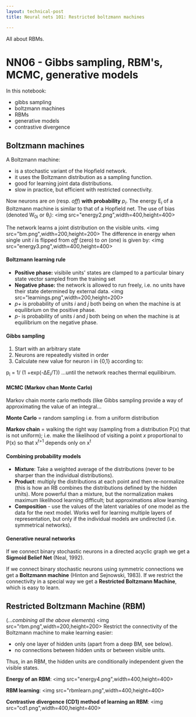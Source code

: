```yaml
---
layout: technical-post
title: Neural nets 101: Restricted boltzmann machines	

---
```


All about RBMs. 



# NN06 - Gibbs sampling, RBM's, MCMC, generative models

In this notebook: 
- gibbs sampling
- boltzmann machines
- RBMs
- generative models
- contrastive divergence



## Boltzmann machines
A Boltzmann machine: 
- is a stochastic variant of the Hopfield network. 
- it uses the Boltzmann distribution as a sampling function. 
- good for learning joint data distributions. 
- slow in practice, but efficient with restricted connectivity. 

Now neurons are *on* (resp. *off*) __with probability__ *p<sub>i</sub>*. The energy E<sub>i</sub> of a Boltzmann machine is similar to that of a Hopfield net. The use of bias (denoted W<sub>0i</sub> or θ<sub>i</sub>): 
<img src="energy2.png",width=400,height=400>

The network learns a joint distribution on the visible units. 
<img src="bm.png",width=200,height=200>
The difference in energy when single unit *i* is flipped from *off* (zero) to *on* (one) is given by: 
<img src="energy3.png",width=400,height=400>

#### Boltzmann learning rule
- **Positive phase:** visibile units' states are clamped to a particular binary state vector sampled from the training set 
- **Negative phase:** the network is allowed to run freely, i.e. no units have their state determined by external data. 
<img src="learnings.png",width=200,height=200>
- *p+* is probability of units *i* and *j* both being on when the machine is at equilibrium on the positive phase. 
- *p-* is probability of units *i* and *j* both being on when the machine is at equilibrium on the negative phase.

#### Gibbs sampling
1. Start with an arbitrary state
2. Neurons are repeatedly visited in order
3. Calculate new value for neuron i in {0,1} according to: 

p<sub>i</sub> = 1/ (1 +exp(-∆E<sub>i</sub>/T)) ...until the network reaches thermal equilibirum. 

#### MCMC (Markov chan Monte Carlo) 
Markov chain monte carlo methods (like Gibbs sampling provide a way of approximating the value of an integral...

**Monte Carlo** = random sampling i.e. from a uniform distribution

**Markov chain** = walking the right way (sampling from a distribution P(x) that is not uniform); i.e. make the likelihood of visiting a point *x* proportional to P(x) so that x<sup>t+1</sup> depends only on x<sup>t</sup> 

#### Combining probability models
- **Mixture**: Take a weighted average of the distributions (never to be sharper than the individual distributions). 
- **Product**: multiply the distributions at each point and then re-normalize (this is how an RB combines the distributions defined by the hidden units). More powerful than a mixture, but the normalization makes maximum likelihood learning difficult; but approximations allow learning. 
- **Composition** - use the values of the latent variables of one model as the data for the next model. Works well for learning multiple layers of representation, but only if the individual models are undirected (i.e. symmetrical networks). 

#### Generative neural networks
If we connect binary stochastic neurons in a directed acyclic graph we get a **Sigmoid Belief Net** (Neal, 1992). 

If we connect binary stochastic neurons using symmetric connections we get a **Boltzmann machine** (Hinton and Sejnowski, 1983). If we restrict the connectivity in a special way we get a **Restricted Boltzmann Machine**, which is easy to learn. 
    
## Restricted Boltzmann Machine (RBM) 
(*...combining all the above elements*) 
<img src="rbm.png",width=200,height=200>
Restrict the connectivity of the Boltzmann machine to make learning easier: 
- only one layer of hidden units (apart from a deep BM, see below). 
- no connections between hidden units or between visible units. 

Thus, in an RBM, the hidden units are conditionally independent given the visible states. 

**Energy of an RBM**: 
<img src="energy4.png",width=400,height=400>

**RBM learning**: 
<img src="rbmlearn.png",width=400,height=400>

**Contrastive divergence (CD1) method of learning an RBM**: 
<img src="cd1.png",width=400,height=400>

